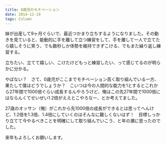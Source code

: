 ```yaml
---
title: 0歳児のモチベーション
date: 2014-12-19
tags: Column
---
```


妹が出産して9ヶ月ぐらいで、最近つかまり立ちするようになりました。その動きを見ていると、能動的に手を離して立つ練習をして、手を離して一人で立てたら嬉しそうに笑う、でも数秒しか体勢を維持できずこける、でもまた繰り返し練習する。

立ちたい、立てて嬉しい、こけたけどもっと練習したい、って感じてるのが明らかに分かる。

やばない？　さて、0歳児がここまでモチベーション高く取り組んでいる一方、果たして僕はどうでしょうか？　こいつは今の人間的な能力を1とするとこれから27年間で1000倍ぐらい成長するんやろうけど、俺はこの先27年間で1000倍にはならんくてせいぜい1.2倍がええとこやろなー、とか考えてました。

27歳のオッサン（俺）がこれから先1000倍の成長ができるとは思ってへんけど、1.2倍を1.3倍、1.4倍にしていくのはそんなに難しくないはず！　目標しっかり立てて今やるべきことを明確にして取り組んでいこう、と年の瀬に思ったのでした。

来年もよろしくお願いします。
